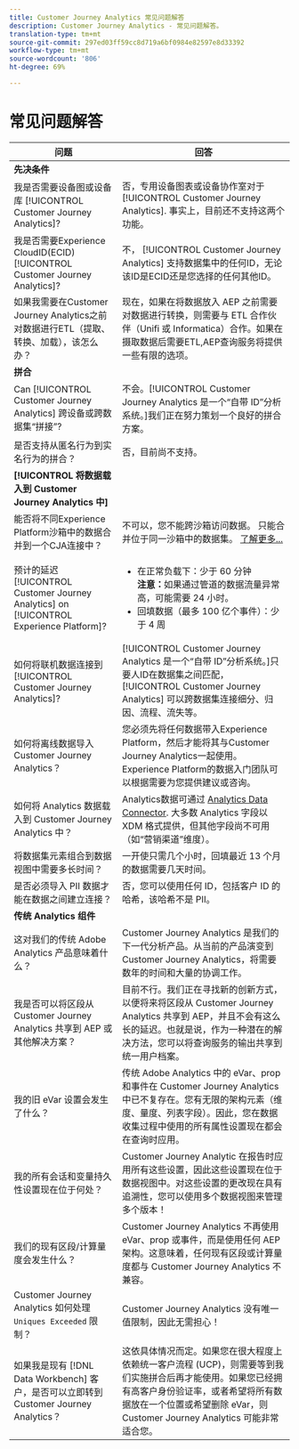 ```yaml
---
title: Customer Journey Analytics 常见问题解答
description: Customer Journey Analytics - 常见问题解答。
translation-type: tm+mt
source-git-commit: 297ed03ff59cc8d719a6bf0984e82597e8d33392
workflow-type: tm+mt
source-wordcount: '806'
ht-degree: 69%

---
```



# 常见问题解答

| 问题 | 回答 |
| --- | --- |
| **先决条件** |  |
| 我是否需要设备图或设备库 [!UICONTROL Customer Journey Analytics]? | 否，专用设备图表或设备协作室对于 [!UICONTROL Customer Journey Analytics]. 事实上，目前还不支持这两个功能。 |
| 我是否需要Experience CloudID(ECID) [!UICONTROL Customer Journey Analytics]? | 不， [!UICONTROL Customer Journey Analytics] 支持数据集中的任何ID，无论该ID是ECID还是您选择的任何其他ID。 |
| 如果我需要在Customer Journey Analytics之前对数据进行ETL（提取、转换、加载），该怎么办？ | 现在，如果在将数据放入 AEP 之前需要对数据进行转换，则需要与 ETL 合作伙伴（Unifi 或 Informatica）合作。如果在摄取数据后需要ETL,AEP查询服务将提供一些有限的选项。 |
| **拼合** |  |
| Can [!UICONTROL Customer Journey Analytics] 跨设备或跨数据集“拼接”? | 不会。[!UICONTROL Customer Journey Analytics 是一个“自带 ID”分析系统。]我们正在努力策划一个良好的拼合方案。 |
| 是否支持从匿名行为到实名行为的拼合？ | 否，目前尚不支持。 |
| **[!UICONTROL 将数据载入到 Customer Journey Analytics 中]** |  |
| 能否将不同Experience Platform沙箱中的数据合并到一个CJA连接中？ | 不可以，您不能跨沙箱访问数据。 只能合并位于同一沙箱中的数据集。 [了解更多...](https://docs.adobe.com/content/help/en/analytics-platform/using/cja-connections/create-connection.html#select-sandbox-and-datasets) |
| 预计的延迟 [!UICONTROL Customer Journey Analytics] on [!UICONTROL Experience Platform]? | <ul><li>在正常负载下：少于 60 分钟 <br>**注意：**&#x200B;如果通过管道的数据流量异常高，可能需要 24 小时。</li><li>回填数据（最多 100 亿个事件）：少于 4 周</li></ul> |
| 如何将联机数据连接到 [!UICONTROL Customer Journey Analytics]? | [!UICONTROL Customer Journey Analytics 是一个“自带 ID”分析系统。]只要人ID在数据集之间匹配， [!UICONTROL Customer Journey Analytics] 可以跨数据集连接细分、归因、流程、流失等。 |
| 如何将离线数据导入 Customer Journey Analytics？ | 您必须先将任何数据带入Experience Platform，然后才能将其与Customer Journey Analytics一起使用。 Experience Platform的数据入门团队可以根据需要为您提供建议或咨询。 |
| 如何将 Analytics 数据载入到 Customer Journey Analytics 中？ | Analytics数据可通过 [Analytics Data Connector](https://docs.adobe.com/content/help/en/experience-platform/sources/connectors/adobe-applications/analytics.html). 大多数 Analytics 字段以 XDM 格式提供，但其他字段尚不可用（如“营销渠道”维度）。 |
| 将数据集元素组合到数据视图中需要多长时间？ | 一开使只需几个小时，回填最近 13 个月的数据需要几天时间。 |
| 是否必须导入 PII 数据才能在数据之间建立连接？ | 否，您可以使用任何 ID，包括客户 ID 的哈希，该哈希不是 PII。 |
| **传统 Analytics 组件** |  |
| 这对我们的传统 Adobe Analytics 产品意味着什么？ | Customer Journey Analytics 是我们的下一代分析产品。从当前的产品演变到 Customer Journey Analytics，将需要数年的时间和大量的协调工作。 |
| 我是否可以将区段从 Customer Journey Analytics 共享到 AEP 或其他解决方案？ | 目前不行。我们正在寻找新的创新方式，以便将来将区段从 Customer Journey Analytics 共享到 AEP，并且不会有这么长的延迟。也就是说，作为一种潜在的解决方法，您可以将查询服务的输出共享到统一用户档案。 |
| 我的旧 eVar 设置会发生了什么？ | 传统 Adobe Analytics 中的 eVar、prop 和事件在 Customer Journey Analytics 中已不复存在。您有无限的架构元素（维度、量度、列表字段）。因此，您在数据收集过程中使用的所有属性设置现在都会在查询时应用。 |
| 我的所有会话和变量持久性设置现在位于何处？ | Customer Journey Analytic 在报告时应用所有这些设置，因此这些设置现在位于数据视图中。对这些设置的更改现在具有追溯性，您可以使用多个数据视图来管理多个版本！ |
| 我们的现有区段/计算量度会发生什么？ | Customer Journey Analytics 不再使用 eVar、prop 或事件，而是使用任何 AEP 架构。这意味着，任何现有区段或计算量度都与 Customer Journey Analytics 不兼容。 |
| Customer Journey Analytics 如何处理 `Uniques Exceeded` 限制？ | Customer Journey Analytics 没有唯一值限制，因此无需担心！ |
| 如果我是现有 [!DNL Data Workbench] 客户，是否可以立即转到 Customer Journey Analytics？ | 这依具体情况而定。如果您在很大程度上依赖统一客户流程 (UCP)，则需要等到我们实施拼合后再才能使用。如果您已经拥有高客户身份验证率，或者希望将所有数据放在一个位置或希望删除 eVar，则 Customer Journey Analytics 可能非常适合您。 |

